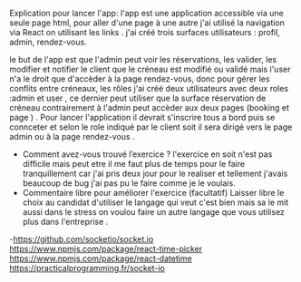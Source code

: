 Explication pour lancer l'app:
l'app est une application accessible via une seule page html, pour aller d'une page à une autre j'ai utilisé la navigation via React on utilisant les links .
j'ai créé trois surfaces utilisateurs : profil, admin, rendez-vous.

le but de l'app est que l'admin peut voir les réservations, les valider, les modifier et notifier le client que le créneau est modifié ou validé mais l'user n'a le droit que d'accèder à la page rendez-vous, donc pour gérer les conflits entre créneaux, les rôles j'ai créé deux utilisateurs avec deux roles :admin et user , ce dernier peut utiliser que la surface réservation de créneau contrairement à l'admin peut accèder aux deux pages (booking et page ) .
Pour lancer l'application il devrait s'inscrire tous a bord puis se connceter et selon le role indiqué par le client soit il sera dirigé vers le page admin ou à la page rendez-vous .

- Comment avez-vous trouvé l’exercice ?
l'exercice en soit n'est pas difficile mais peut etre il me faut plus de temps pour le faire tranquillement car j'ai pris deux jour pour le realiser et tellement j'avais beaucoup de bug j'ai pas pu le faire comme je le voulais.
- Commentaire libre pour améliorer l'exercice (facultatif)
Laisser libre le choix au candidat d'utiliser le langage qui veut c'est bien mais sa le mit aussi dans le stress on voulou faire un autre langage que vous utilisez plus dans l'entreprise .

-https://github.com/socketio/socket.io
https://www.npmjs.com/package/react-time-picker
https://www.npmjs.com/package/react-datetime
https://practicalprogramming.fr/socket-io